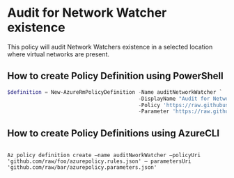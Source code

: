 # Audit for Network Watcher existence

This policy will audit Network Watchers existence in a selected location where virtual networks are present.

## How to create Policy Definition using PowerShell

````powershell
$definition = New-AzureRmPolicyDefinition -Name auditNetworkWatcher `
                                          -DisplayName "Audit for Network watcher absence" `
                                          -Policy 'https://raw.githubusercontent.com/krnese/AzureDeploy/master/ARM/policies/Network/audit-network-watcher-existence/azurepolicy.rules.json' `
                                          -Parameter 'https://raw.githubusercontent.com/krnese/AzureDeploy/master/ARM/policies/Network/audit-network-watcher-existence/azurepolicy.parameters.json'
````

## How to create Policy Definitions using AzureCLI

````cli

Az policy definition create –name auditNworkWatcher –policyUri 'github.com/raw/foo/azurepolicy.rules.json' – parametersUri 'github.com/raw/bar/azurepolicy.parameters.json'

````

